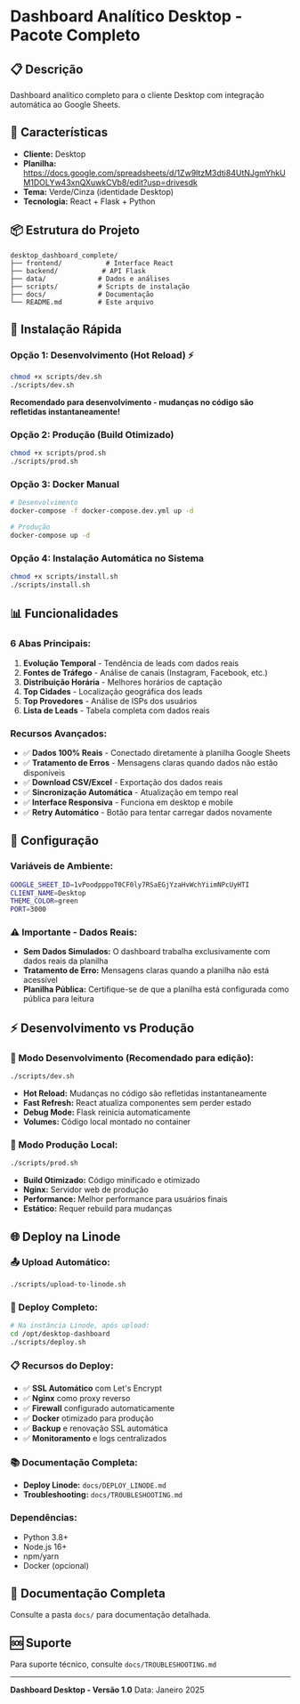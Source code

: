 # Dashboard Analítico Desktop - Pacote Completo

## 📋 Descrição
Dashboard analítico completo para o cliente Desktop com integração automática ao Google Sheets.

## 🎯 Características
- **Cliente:** Desktop
- **Planilha:** https://docs.google.com/spreadsheets/d/1Zw9ltzM3dti84UtNJgmYhkUM1DOLYw43xnQXuwkCVb8/edit?usp=drivesdk
- **Tema:** Verde/Cinza (identidade Desktop)
- **Tecnologia:** React + Flask + Python

## 📦 Estrutura do Projeto

```
desktop_dashboard_complete/
├── frontend/           # Interface React
├── backend/           # API Flask
├── data/             # Dados e análises
├── scripts/          # Scripts de instalação
├── docs/             # Documentação
└── README.md         # Este arquivo
```

## 🚀 Instalação Rápida

### Opção 1: Desenvolvimento (Hot Reload) ⚡
```bash
chmod +x scripts/dev.sh
./scripts/dev.sh
```
**Recomendado para desenvolvimento - mudanças no código são refletidas instantaneamente!**

### Opção 2: Produção (Build Otimizado)
```bash
chmod +x scripts/prod.sh
./scripts/prod.sh
```

### Opção 3: Docker Manual
```bash
# Desenvolvimento
docker-compose -f docker-compose.dev.yml up -d

# Produção
docker-compose up -d
```

### Opção 4: Instalação Automática no Sistema
```bash
chmod +x scripts/install.sh
./scripts/install.sh
```

## 📊 Funcionalidades

### 6 Abas Principais:
1. **Evolução Temporal** - Tendência de leads com dados reais
2. **Fontes de Tráfego** - Análise de canais (Instagram, Facebook, etc.)
3. **Distribuição Horária** - Melhores horários de captação
4. **Top Cidades** - Localização geográfica dos leads
5. **Top Provedores** - Análise de ISPs dos usuários
6. **Lista de Leads** - Tabela completa com dados reais

### Recursos Avançados:
- ✅ **Dados 100% Reais** - Conectado diretamente à planilha Google Sheets
- ✅ **Tratamento de Erros** - Mensagens claras quando dados não estão disponíveis
- ✅ **Download CSV/Excel** - Exportação dos dados reais
- ✅ **Sincronização Automática** - Atualização em tempo real
- ✅ **Interface Responsiva** - Funciona em desktop e mobile
- ✅ **Retry Automático** - Botão para tentar carregar dados novamente

## 🔧 Configuração

### Variáveis de Ambiente:
```bash
GOOGLE_SHEET_ID=1vPoodpppoT0CF0ly7RSaEGjYzaHvWchYiimNPcUyHTI
CLIENT_NAME=Desktop
THEME_COLOR=green
PORT=3000
```

### ⚠️ Importante - Dados Reais:
- **Sem Dados Simulados:** O dashboard trabalha exclusivamente com dados reais da planilha
- **Tratamento de Erro:** Mensagens claras quando a planilha não está acessível
- **Planilha Pública:** Certifique-se de que a planilha está configurada como pública para leitura

## ⚡ Desenvolvimento vs Produção

### 🔧 Modo Desenvolvimento (Recomendado para edição):
```bash
./scripts/dev.sh
```
- **Hot Reload:** Mudanças no código são refletidas instantaneamente
- **Fast Refresh:** React atualiza componentes sem perder estado
- **Debug Mode:** Flask reinicia automaticamente
- **Volumes:** Código local montado no container

### 🚀 Modo Produção Local:
```bash
./scripts/prod.sh
```
- **Build Otimizado:** Código minificado e otimizado
- **Nginx:** Servidor web de produção
- **Performance:** Melhor performance para usuários finais
- **Estático:** Requer rebuild para mudanças

## 🌐 Deploy na Linode

### 📤 Upload Automático:
```bash
./scripts/upload-to-linode.sh
```

### 🚀 Deploy Completo:
```bash
# Na instância Linode, após upload:
cd /opt/desktop-dashboard
./scripts/deploy.sh
```

### 📋 Recursos do Deploy:
- ✅ **SSL Automático** com Let's Encrypt
- ✅ **Nginx** como proxy reverso
- ✅ **Firewall** configurado automaticamente
- ✅ **Docker** otimizado para produção
- ✅ **Backup** e renovação SSL automática
- ✅ **Monitoramento** e logs centralizados

### 📚 Documentação Completa:
- **Deploy Linode:** `docs/DEPLOY_LINODE.md`
- **Troubleshooting:** `docs/TROUBLESHOOTING.md`

### Dependências:
- Python 3.8+
- Node.js 16+
- npm/yarn
- Docker (opcional)

## 📖 Documentação Completa
Consulte a pasta `docs/` para documentação detalhada.

## 🆘 Suporte
Para suporte técnico, consulte `docs/TROUBLESHOOTING.md`

---
**Dashboard Desktop - Versão 1.0**
Data: Janeiro 2025

